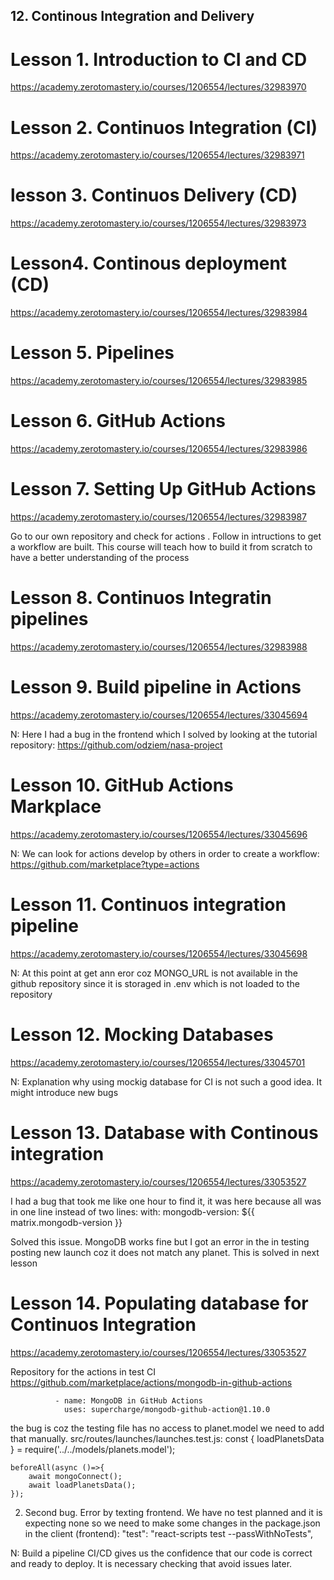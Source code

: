 ## 12. Continous Integration and Delivery

# Lesson 1. Introduction to CI and CD

https://academy.zerotomastery.io/courses/1206554/lectures/32983970

# Lesson 2. Continuos Integration (CI)

https://academy.zerotomastery.io/courses/1206554/lectures/32983971

# lesson 3. Continuos Delivery (CD)

https://academy.zerotomastery.io/courses/1206554/lectures/32983973

# Lesson4. Continous deployment (CD)

https://academy.zerotomastery.io/courses/1206554/lectures/32983984

# Lesson 5. Pipelines

https://academy.zerotomastery.io/courses/1206554/lectures/32983985

# Lesson 6. GitHub Actions

https://academy.zerotomastery.io/courses/1206554/lectures/32983986

# Lesson 7. Setting Up GitHub Actions

https://academy.zerotomastery.io/courses/1206554/lectures/32983987

Go to our own repository and check for actions
. Follow in intructions to get a workflow are built. This course will teach how to build it from scratch to have a better understanding of the process

# Lesson 8. Continuos Integratin pipelines

https://academy.zerotomastery.io/courses/1206554/lectures/32983988

# Lesson 9. Build pipeline in Actions

https://academy.zerotomastery.io/courses/1206554/lectures/33045694

N: Here I had a bug in the frontend which I solved by looking at the tutorial repository:
https://github.com/odziem/nasa-project

# Lesson 10. GitHub Actions Markplace

https://academy.zerotomastery.io/courses/1206554/lectures/33045696

N: We can look for actions develop by others in order to create a workflow:
https://github.com/marketplace?type=actions

# Lesson 11. Continuos integration pipeline

https://academy.zerotomastery.io/courses/1206554/lectures/33045698

N: At this point at get ann eror coz MONGO_URL is not available in the github repository since it is storaged in .env which is not loaded to the repository

# Lesson 12. Mocking Databases

https://academy.zerotomastery.io/courses/1206554/lectures/33045701

N: Explanation why using mockig database for CI is not such a good idea. It might introduce new bugs

# Lesson 13. Database with Continous integration

https://academy.zerotomastery.io/courses/1206554/lectures/33053527

I had a bug that took me like one hour to find it, it was here because all was in one line instead of two lines:
with:
mongodb-version: ${{ matrix.mongodb-version }}

Solved this issue. MongoDB works fine but I got an error in the in testing posting new launch coz it does not match any planet. This is solved in next lesson

# Lesson 14. Populating database for Continuos Integration

https://academy.zerotomastery.io/courses/1206554/lectures/33053527

Repository for the actions in test CI
https://github.com/marketplace/actions/mongodb-in-github-actions

              - name: MongoDB in GitHub Actions
                uses: supercharge/mongodb-github-action@1.10.0

the bug is coz the testing file has no access to planet.model we need to add that manually. src/routes/launches/launches.test.js:
const { loadPlanetsData } = require('../../models/planets.model');

    beforeAll(async ()=>{
        await mongoConnect();
        await loadPlanetsData();
    });

2. Second bug. Error by texting frontend. We have no test planned and it is expecting none so we need to make some changes in the package.json in the client (frontend):
   "test": "react-scripts test --passWithNoTests",

N: Build a pipeline CI/CD gives us the confidence that our code is correct and ready to deploy. It is necessary checking that avoid issues later.
